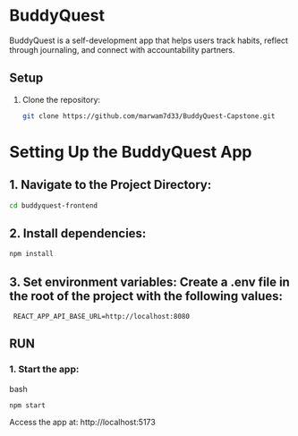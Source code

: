 # BuddyQuest

BuddyQuest is a self-development app that helps users track habits, reflect through journaling, and connect with accountability partners.

## Setup

1. Clone the repository:
   ```bash
   git clone https://github.com/marwam7d33/BuddyQuest-Capstone.git
   ```

# Setting Up the BuddyQuest App

## 1. Navigate to the Project Directory:

```bash
cd buddyquest-frontend
```

## 2. Install dependencies:

```bash
npm install
```

## 3. Set environment variables: Create a .env file in the root of the project with the following values:

```
 REACT_APP_API_BASE_URL=http://localhost:8080
```

## RUN

### 1. Start the app:

bash

```
npm start
```

Access the app at: http://localhost:5173
